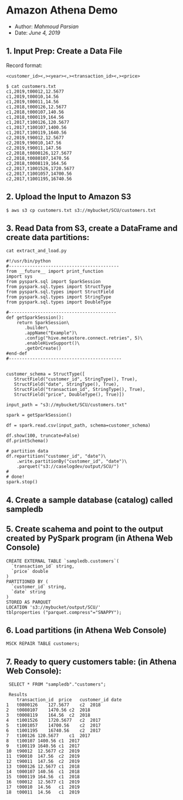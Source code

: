 # Amazon Athena Demo

* Author: *Mahmoud Parsian*
* Date: *June 4, 2019*


## 1. Input Prep: Create a Data File

Record format:

````
<customer_id><,><year><,><transaction_id><,><price>
````


````
$ cat customers.txt
c1,2019,t00012,12.5677
c1,2019,t00010,14.56
c1,2019,t00011,14.56
c1,2018,t000126,12.5677
c1,2018,t000107,140.56
c1,2018,t000119,164.56
c1,2017,t100126,120.5677
c1,2017,t100107,1400.56
c1,2017,t100119,1640.56
c2,2019,t90012,12.5677
c2,2019,t90010,147.56
c2,2019,t90011,147.56
c2,2018,t0800126,127.5677
c2,2018,t0080107,1470.56
c2,2018,t0008119,164.56
c2,2017,t1001526,1720.5677
c2,2017,t1001057,14700.56
c2,2017,t1001195,16740.56
````


## 2. Upload the Input to Amazon S3

````
$ aws s3 cp customers.txt s3://mybucket/SCU/customers.txt
````


## 3. Read Data from S3, create a DataFrame and create data partitions:


````
cat extract_and_load.py

#!/usr/bin/python
#------------------------------------------
from __future__ import print_function
import sys
from pyspark.sql import SparkSession
from pyspark.sql.types import StructType
from pyspark.sql.types import StructField
from pyspark.sql.types import StringType
from pyspark.sql.types import DoubleType

#-----------------------------------------
def getSparkSession():
    return SparkSession\
       .builder\
       .appName("Example")\
       .config("hive.metastore.connect.retries", 5)\
       .enableHiveSupport()\
       .getOrCreate()
#end-def
#-------------------------------------------


customer_schema = StructType([
   StructField("customer_id", StringType(), True),
   StructField("date", StringType(), True),
   StructField("transaction_id", StringType(), True),
   StructField("price", DoubleType(), True)])

input_path = "s3://mybucket/SCU/customers.txt"

spark = getSparkSession()

df = spark.read.csv(input_path, schema=customer_schema)

df.show(100, truncate=False)
df.printSchema()

# partition data
df.repartition("customer_id", "date")\
    .write.partitionBy("customer_id", "date")\
    .parquet("s3://caselogdev/output/SCU/")
#
# done!
spark.stop()
````

## 4. Create a sample database (catalog) called sampledb


## 5. Create scahema and point to the output created by PySpark program (in Athena Web Console)

````
CREATE EXTERNAL TABLE `sampledb.customers`(
  `transaction_id` string,
  `price` double
)
PARTITIONED BY (
  `customer_id` string,
  `date` string
)
STORED AS PARQUET
LOCATION 's3://mybucket/output/SCU/'
tblproperties ("parquet.compress"="SNAPPY");
````


## 6. Load partitions (in Athena Web Console)

````
MSCK REPAIR TABLE customers;
````


## 7. Ready to query customers table: (in Athena Web Console):

````
 SELECT * FROM "sampledb"."customers";

 Results
 	transaction_id	price	customer_id	date
1	t0800126	127.5677	c2	2018
2	t0080107	1470.56	c2	2018
3	t0008119	164.56	c2	2018
4	t1001526	1720.5677	c2	2017
5	t1001057	14700.56	c2	2017
6	t1001195	16740.56	c2	2017
7	t100126	120.5677	c1	2017
8	t100107	1400.56	c1	2017
9	t100119	1640.56	c1	2017
10	t90012	12.5677	c2	2019
11	t90010	147.56	c2	2019
12	t90011	147.56	c2	2019
13	t000126	12.5677	c1	2018
14	t000107	140.56	c1	2018
15	t000119	164.56	c1	2018
16	t00012	12.5677	c1	2019
17	t00010	14.56	c1	2019
18	t00011	14.56	c1	2019
````


